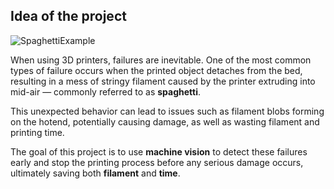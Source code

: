## Idea of the project

![SpaghettiExample](https://github.com/user-attachments/assets/56b2ee48-3078-4bb3-a339-dc810db39534)

When using 3D printers, failures are inevitable. One of the most common types of failure occurs when the printed object detaches from the bed, resulting in a mess of stringy filament caused by the printer extruding into mid-air — commonly referred to as **spaghetti**. 

This unexpected behavior can lead to issues such as filament blobs forming on the hotend, potentially causing damage, as well as wasting filament and printing time. 

The goal of this project is to use **machine vision** to detect these failures early and stop the printing process before any serious damage occurs, ultimately saving both **filament** and **time**.
